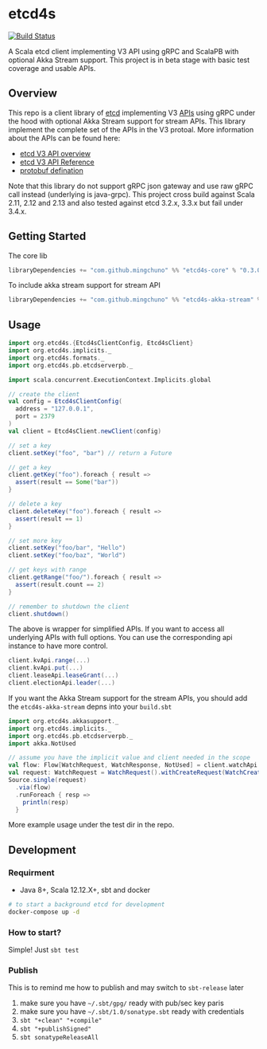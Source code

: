 # etcd4s

[![Build Status](https://travis-ci.org/mingchuno/etcd4s.svg?branch=master)](https://travis-ci.org/mingchuno/etcd4s)

A Scala etcd client implementing V3 API using gRPC and ScalaPB with optional Akka Stream support. This project is in beta stage with basic test coverage and usable APIs.

## Overview

This repo is a client library of [etcd](https://etcd.io/) implementing V3 [APIs](https://etcd.io/docs/v3.3.12/rfc/) using gRPC under the hood with optional Akka Stream support for stream APIs. This library implement the complete set of the APIs in the V3 protoal. More information about the APIs can be found here:

* [etcd V3 API overview](https://etcd.io/docs/v3.3.12/rfc/)
* [etcd V3 API Reference](https://etcd.io/docs/v3.3.12/dev-guide/api_reference_v3/)
* [protobuf defination](https://github.com/mingchuno/etcd4s/tree/master/etcd4s-core/src/main/protobuf)

Note that this library do not support gRPC json gateway and use raw gRPC call instead (underlying is java-grpc). This project cross build against Scala 2.11, 2.12 and 2.13 and also tested against etcd 3.2.x, 3.3.x but fail under 3.4.x.

## Getting Started

The core lib

```scala
libraryDependencies += "com.github.mingchuno" %% "etcd4s-core" % "0.3.0"
```

To include akka stream support for stream API

```scala
libraryDependencies += "com.github.mingchuno" %% "etcd4s-akka-stream" % "0.3.0"
```

## Usage

```scala
import org.etcd4s.{Etcd4sClientConfig, Etcd4sClient}
import org.etcd4s.implicits._
import org.etcd4s.formats._
import org.etcd4s.pb.etcdserverpb._

import scala.concurrent.ExecutionContext.Implicits.global

// create the client
val config = Etcd4sClientConfig(
  address = "127.0.0.1",
  port = 2379
)
val client = Etcd4sClient.newClient(config)

// set a key
client.setKey("foo", "bar") // return a Future

// get a key
client.getKey("foo").foreach { result =>
  assert(result == Some("bar"))
}

// delete a key
client.deleteKey("foo").foreach { result =>
  assert(result == 1)
}

// set more key
client.setKey("foo/bar", "Hello")
client.setKey("foo/baz", "World")

// get keys with range
client.getRange("foo/").foreach { result =>
  assert(result.count == 2)
}

// remember to shutdown the client
client.shutdown()
```

The above is wrapper for simplified APIs. If you want to access all underlying APIs with full options. You can use the corresponding api instance to have more control.

```scala
client.kvApi.range(...)
client.kvApi.put(...)
client.leaseApi.leaseGrant(...)
client.electionApi.leader(...)
```

If you want the Akka Stream support for the stream APIs, you should add the `etcd4s-akka-stream` depns into your `build.sbt`

```scala
import org.etcd4s.akkasupport._
import org.etcd4s.implicits._
import org.etcd4s.pb.etcdserverpb._
import akka.NotUsed

// assume you have the implicit value and client needed in the scope
val flow: Flow[WatchRequest, WatchResponse, NotUsed] = client.watchApi.watchFlow
val request: WatchRequest = WatchRequest().withCreateRequest(WatchCreateRequest().withKey("foo"))
Source.single(request)
  .via(flow)
  .runForeach { resp =>
    println(resp)
  }
```

More example usage under the test dir in the repo.

## Development

### Requirment

* Java 8+, Scala 12.12.X+, sbt and docker

```bash
# to start a background etcd for development
docker-compose up -d
```

### How to start?

Simple! Just `sbt test`

### Publish

This is to remind me how to publish and may switch to `sbt-release` later

1. make sure you have `~/.sbt/gpg/` ready with pub/sec key paris
2. make sure you have `~/.sbt/1.0/sonatype.sbt` ready with credentials
3. `sbt "+clean" "+compile"`
4. `sbt "+publishSigned"`
5. `sbt sonatypeReleaseAll`
